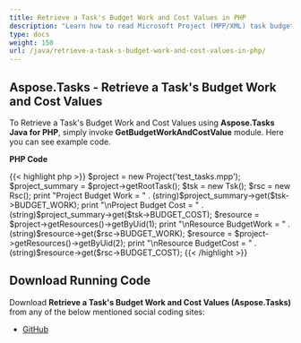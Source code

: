 ```yaml
---
title: Retrieve a Task's Budget Work and Cost Values in PHP
description: "Learn how to read Microsoft Project (MPP/XML) task budget work and cost values using Aspose.Tasks Java for PHP."
type: docs
weight: 150
url: /java/retrieve-a-task-s-budget-work-and-cost-values-in-php/
---
```


## **Aspose.Tasks - Retrieve a Task's Budget Work and Cost Values**
To Retrieve a Task's Budget Work and Cost Values using **Aspose.Tasks Java for PHP**, simply invoke **GetBudgetWorkAndCostValue** module. Here you can see example code.

**PHP Code**

{{< highlight php >}}
$project = new Project('test_tasks.mpp');
$project_summary = $project->getRootTask();
$tsk = new Tsk();
$rsc = new Rsc();
print "Project Budget Work = " . (string)$project_summary->get($tsk->BUDGET_WORK);
print "\nProject Budget Cost = " . (string)$project_summary->get($tsk->BUDGET_COST);
$resource = $project->getResources()->getByUid(1);
print "\nResource BudgetWork = " . (string)$resource->get($rsc->BUDGET_WORK);
$resource = $project->getResources()->getByUid(2);
print "\nResource BudgetCost = " . (string)$resource->get($rsc->BUDGET_COST);
{{< /highlight >}}

## **Download Running Code**
Download **Retrieve a Task's Budget Work and Cost Values (Aspose.Tasks)** from any of the below mentioned social coding sites:

- [GitHub](https://github.com/aspose-tasks/Aspose.Tasks-for-Java/blob/master/Plugins/Aspose_Tasks_Java_for_PHP/src/aspose/tasks/WorkingWithTasks/GetBudgetWorkAndCostValue.php)
